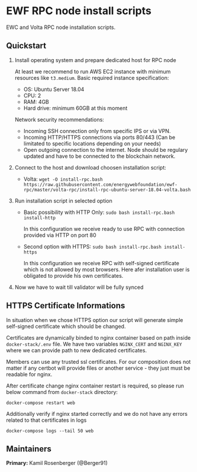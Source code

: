# EWF RPC node install scripts

EWC and Volta RPC node installation scripts.

## Quickstart

1. Install operating system and prepare dedicated host for RPC node

    At least we recommend to run AWS EC2 instance with minimum resources like `t3.medium`.
    Basic required instance specification:
      - OS: Ubuntu Server 18.04
      - CPU: 2
      - RAM: 4GB
      - Hard drive: minimum 60GB at this moment

    Network security recommendations:
      - Incoming SSH connection only from specific IPS or via VPN.
      - Incoming HTTP/HTTPS connections via ports 80/443 (Can be limitated to specific locations depending on your needs)
      - Open outgoing connection to the internet. Node should be regulary updated and have to be connected to the blockchain network.

1. Connect to the host and download choosen installation script:

    - Volta: `wget -O install-rpc.bash https://raw.githubusercontent.com/energywebfoundation/ewf-rpc/master/volta-rpc/install-rpc-ubuntu-server-18.04-volta.bash`

1. Run installation script in selected option

    - Basic possibility with HTTP Only: `sudo bash install-rpc.bash install-http`

      In this configuration we receive ready to use RPC with connection provided via HTTP on port 80

    - Second option with HTTPS: `sudo bash install-rpc.bash install-https`

      In this configuration we receive RPC with self-signed certificate which is not allowed by most browsers.
      Here afer installation user is obligated to provide his own certificates.

1. Now we have to wait till validator will be fully synced

## HTTPS Certificate Informations

In situation when we chose HTTPS option our script will generate simple self-signed certificate which should be changed.

Certificates are dynamically binded to nginx container based on path inside `docker-stack/.env` file. We have two variables `NGINX_CERT` and `NGINX_KEY` where we can provide path to new dedicated certificates.

Members can use any trusted ssl certificates. For our composition does not matter if any certbot will provide files or another service - they just must be readable for nginx.

After certificate change nginx container restart is required, so please run below command from `docker-stack` directory:

`docker-compose restart web`

Additionally verify if nginx started correctly and we do not have any errors related to that certificates in logs

`docker-compose logs --tail 50 web`

## Maintainers

**Primary:** Kamil Rosenberger (@Berger91)
